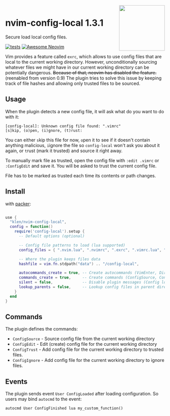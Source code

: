 <img src="https://neovim.io/logos/neovim-mark-flat.png" align="right" width="144" />

# nvim-config-local 1.3.1

Secure load local config files.

[![tests](https://github.com/klen/nvim-config-local/actions/workflows/tests.yml/badge.svg)](https://github.com/klen/nvim-config-local/actions/workflows/tests.yml)
[![Awesome Neovim](https://awesome.re/badge-flat.svg)](https://github.com/rockerBOO/awesome-neovim)

Vim provides a feature called `exrc`, which allows to use config files that are
local to the current working directory. However, unconditionally sourcing
whatever files we might have in our current working directory can be
potentially dangerous. ~~Because of that, neovim has disabled the feature.~~
(reenabled from version 0.9) The plugin tries to solve this issue by keeping
track of file hashes and allowing only trusted files to be sourced.

## Usage

When the plugin detects a new config file, it will ask what do you want to do
with it:

```
[config-local]: Unknown config file found: ".vimrc"
[s]kip, (o)pen, (i)gnore, (t)rust:
```

You can either `s`kip this file for now, `o`pen it to see if it doesn't contain
anything malicious, `i`ignore the file so `config-local` won't ask you about it
again, or `t`rust (mark it trusted) and source it right away.

To manually mark file as trusted, open the config file with `:edit .vimrc` or
`:ConfigEdit` and save it. You will be asked to trust the current config file.

File has to be marked as trusted each time its contents or path changes.

## Install

with [packer](https://github.com/wbthomason/packer.nvim):

```lua

use {
  "klen/nvim-config-local",
  config = function()
    require('config-local').setup {
      -- Default options (optional)

      -- Config file patterns to load (lua supported)
      config_files = { ".nvim.lua", ".nvimrc", ".exrc", ".vimrc.lua", ".vimrc" },

      -- Where the plugin keeps files data
      hashfile = vim.fn.stdpath("data") .. "/config-local",

      autocommands_create = true, -- Create autocommands (VimEnter, DirectoryChanged)
      commands_create = true,     -- Create commands (ConfigSource, ConfigEdit, ConfigTrust, ConfigIgnore)
      silent = false,             -- Disable plugin messages (Config loaded/ignored)
      lookup_parents = false,     -- Lookup config files in parent directories
    }
  end
}
```

## Commands

The plugin defines the commands:

- `ConfigSource` - Source config file from the current working directory
- `ConfigEdit` - Edit (create) config file for the current working directory
- `ConfigTrust` - Add config file for the current working directory to trusted files.
- `ConfigIgnore` - Add config file for the current working directory to ignore files.

## Events

The plugin sends event `User ConfigLoaded` after loading configuration.
So users may bind `autocmd` to the event:

```vim
autocmd User ConfigFinished lua my_custom_function()
```
